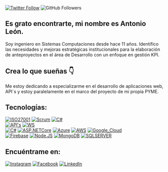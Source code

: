 [![Twitter Follow](https://img.shields.io/twitter/follow/tonyleonn?style=social)](https://twitter.com/tonyleonn)
![GitHub Followers](https://img.shields.io/github/followers/antonioleonn?style=social)

## Es grato encontrarte, mi nombre es Antonio León.
Soy ingeniero en Sistemas Computaciones desde hace 11 años.
Identifico las necesidades y mejoras estratégicas institucionales para la elaboración de anteproyectos en el área de Desarrollo con un enfoque en gestión KPI.

## Crea lo que sueñas 👇
Me estoy dedicando a especializarme en el desarrollo de aplicaciones web, API´s y estoy paralelamente en el marco del proyecto de mi propia PYME.

## Tecnologías:
[![ISO27001](https://img.shields.io/badge/ISO27001-999999?style=for-the-badge&logo=ISO27001&logoColor=white&labelColor=101010)]()
[![Scrum](https://img.shields.io/badge/Scrum-FA7343?style=for-the-badge&logo=Scrum&logoColor=white&labelColor=101010)]()
[![C#](https://img.shields.io/badge/C-1575F9?style=for-the-badge&logo=C&logoColor=white&labelColor=101010)]()
</br>
[![API's](https://img.shields.io/badge/API's-3DDC84?style=for-the-badge&logo=API's&logoColor=white&labelColor=101010)]()
[![WS](https://img.shields.io/badge/WebService-0095D5?style=for-the-badge&logo=WebService&logoColor=white&labelColor=101010)]()
</br>
[![C#](https://img.shields.io/badge/C#-yellow?style=for-the-badge&logo=C#&logoColor=white&labelColor=101010)]()
[![ASP.NETCore](https://img.shields.io/badge/ASP.NETCore-007396?style=for-the-badge&logo=ASP.NETCore&logoColor=white&labelColor=101010)]()
[![Azure](https://img.shields.io/badge/Azure-F7DF1E?style=for-the-badge&logo=Azuret&logoColor=white&labelColor=101010)]()
[![AWS](https://img.shields.io/badge/AWS-232F3E?style=for-the-badge&logo=amazon-aws&logoColor=white&labelColor=101010)]()
[![Google_Cloud](https://img.shields.io/badge/Google_Cloud-4285F4?style=for-the-badge&logo=googlecloud&logoColor=white&labelColor=101010)]()
</br>
[![Firebase](https://img.shields.io/badge/Firebase-FFCA28?style=for-the-badge&logo=firebase&logoColor=white&labelColor=101010)]()
[![Node.JS](https://img.shields.io/badge/Node.JS-339933?style=for-the-badge&logo=node.js&logoColor=white&labelColor=101010)]()
[![MongoDB](https://img.shields.io/badge/MongoDB-47A248?style=for-the-badge&logo=mongodb&logoColor=white&labelColor=101010)]()
[![SQLSERVER](https://img.shields.io/badge/SQLSERVER-4479A1?style=for-the-badge&logo=sqlserver&logoColor=white&labelColor=101010)]()
</br> 


## Encuéntrame en:

[![Instagram](https://img.shields.io/badge/Instagram-@tonyleonn-E4405F?style=for-the-badge&logo=instagram&logoColor=white&labelColor=101010)](https://instagram.com/tonyleonn)
[![Facebook](https://img.shields.io/badge/Facebook-@tonyleonnava-1877F2?style=for-the-badge&logo=facebook&logoColor=white&labelColor=101010)](https://facebook.com/tonyleonnava)
[![LinkedIn](https://img.shields.io/badge/LinkedIn-Antonio_Leon-0077B5?style=for-the-badge&logo=linkedin&logoColor=white&labelColor=101010)](https://www.linkedin.com/in/antonioleonn)
